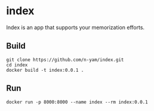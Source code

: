 # index
Index is an app that supports your memorization efforts.


## Build
```
git clone https://github.com/n-yam/index.git
cd index
docker build -t index:0.0.1 .
```

## Run
```
docker run -p 8000:8000 --name index --rm index:0.0.1
```